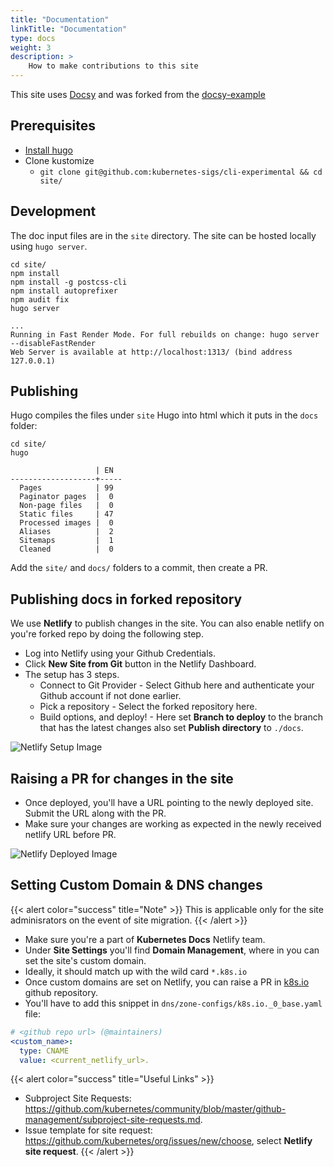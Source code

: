 ```yaml
---
title: "Documentation"
linkTitle: "Documentation"
type: docs
weight: 3
description: >
    How to make contributions to this site
---
```


This site uses [Docsy](https://www.docsy.dev) and was
forked from the [docsy-example](https://github.com/google/docsy-example)

## Prerequisites

- [Install hugo](https://gohugo.io/getting-started/installing/#fetch-from-github)
- Clone kustomize
  - `git clone git@github.com:kubernetes-sigs/cli-experimental && cd site/`

## Development

The doc input files are in the `site` directory.  The site can be hosted locally using
`hugo server`.

```shell script
cd site/
npm install
npm install -g postcss-cli
npm install autoprefixer
npm audit fix
hugo server
```

```shell script
...
Running in Fast Render Mode. For full rebuilds on change: hugo server --disableFastRender
Web Server is available at http://localhost:1313/ (bind address 127.0.0.1)
```

## Publishing

Hugo compiles the files under `site` Hugo into html which it puts in the `docs` folder:

```shell script
cd site/
hugo
```

```shell script
                   | EN  
-------------------+-----
  Pages            | 99  
  Paginator pages  |  0  
  Non-page files   |  0  
  Static files     | 47  
  Processed images |  0  
  Aliases          |  2  
  Sitemaps         |  1  
  Cleaned          |  0  
```

Add the `site/` and `docs/` folders to a commit, then create a PR.

## Publishing docs in forked repository

We use **Netlify** to publish changes in the site. You can also enable netlify on you're forked repo
by doing the following step.

- Log into Netlify using your Github Credentials.
- Click **New Site from Git** button in the Netlify Dashboard.
- The setup has 3 steps.
  - Connect to Git Provider - Select Github here and authenticate your Github account if not done earlier.
  - Pick a repository - Select the forked repository here.
  - Build options, and deploy! - Here set **Branch to deploy** to the branch that has the latest changes also set **Publish directory** to `./docs`.

![Netlify Setup Image][setup]

## Raising a PR for changes in the site

- Once deployed, you'll have a URL pointing to the newly deployed site. Submit the URL along with the PR.
- Make sure your changes are working as expected in the newly received netlify URL before PR.

![Netlify Deployed Image][deploy]


## Setting Custom Domain & DNS changes

{{< alert color="success" title="Note" >}}
This is applicable only for the site adminisrators on the event of site migration.
{{< /alert >}}
- Make sure you're a part of **Kubernetes Docs** Netlify team.
- Under **Site Settings** you'll find **Domain Management**, where in you can set the site's custom domain.
- Ideally, it should match up with the wild card `*.k8s.io`
- Once custom domains are set on Netlify, you can raise a PR in [k8s.io](https://github.com/kubernetes/k8s.io) github repository.
- You'll have to add this snippet in `dns/zone-configs/k8s.io._0_base.yaml` file:
```yaml
# <github repo url> (@maintainers)
<custom_name>:
  type: CNAME
  value: <current_netlify_url>.
```
{{< alert color="success" title="Useful Links" >}}
- Subproject Site Requests: https://github.com/kubernetes/community/blob/master/github-management/subproject-site-requests.md.
- Issue template for site request: https://github.com/kubernetes/org/issues/new/choose, select **Netlify site request**.
{{< /alert >}}



[setup]: /images/netlify_setup.png
[deploy]: /images/netlify_deployed.png